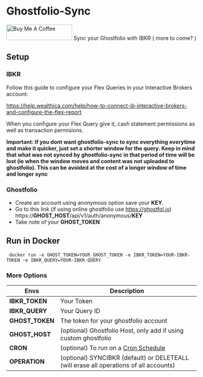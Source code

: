 # Ghostfolio-Sync
<a href="https://www.buymeacoffee.com/YiQkYsghUQ" target="_blank"><img src="https://cdn.buymeacoffee.com/buttons/default-orange.png" alt="Buy Me A Coffee" height="41" width="174"></a>
Sync your Ghostfolio with IBKR ( more to come? )

## Setup

### IBKR
Follow this guide to configure your Flex Queries in your Interactive Brokers account:

https://help.wealthica.com/help/how-to-connect-ib-interactive-brokers-and-configure-the-flex-report

When you configure your Flex Query give it, cash statement permissions as well as transaction permisions.

**Important: If you dont want ghostfolio-sync to sync everything everytime and make it quicker, just set a shorter window for the query. Keep in mind that what was not synced by ghostfolio-sync in that period of time will be lost (ie when the window moves and content was not uploaded to ghostfolio). This can be avoided at the cost of a longer window of time and longer sync**

### Ghostfolio
* Create an account using anonymous option save your **KEY**.
* Go to this link (if using online ghostfolio use https://ghostfol.io) https://**GHOST_HOST**/api/v1/auth/anonymous/**KEY**
* Take note of your **GHOST_TOKEN**

## Run in Docker

``` docker run -e GHOST_TOKEN=YOUR_GHOST_TOKEN -e IBKR_TOKEN=YOUR-IBKR-TOKEN -e IBKR_QUERY=YOUR-IBKR-QUERY```

### More Options
| Envs |Description  |
|--|--|
|**IBKR_TOKEN**  | Your Token  |
|**IBKR_QUERY**  | Your Query ID |
|**GHOST_TOKEN**  | The token for your ghostfolio account |
|**GHOST_HOST**  | (optional) Ghostfolio Host, only add if using custom ghostfolio |
|**CRON**  | (optional) To run on a [Cron Schedule](https://crontab.guru/) |
|**OPERATION** | (optional) SYNCIBKR (default) or DELETEALL (will erase all operations of all accounts) |
